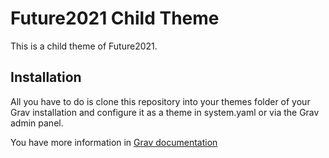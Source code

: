# Future2021 Child Theme

This is a child theme of Future2021.

## Installation

All you have to do is clone this repository into your themes folder of your Grav installation and configure it as a theme in system.yaml or via the Grav admin panel.

You have more information in [Grav documentation](https://learn.getgrav.org/17/themes/customization#theme-inheritance)
